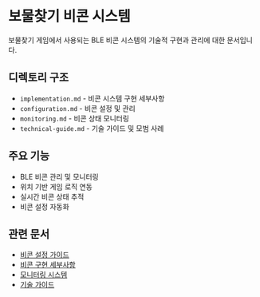 # 보물찾기 비콘 시스템

보물찾기 게임에서 사용되는 BLE 비콘 시스템의 기술적 구현과 관리에 대한 문서입니다.

## 디렉토리 구조
- `implementation.md` - 비콘 시스템 구현 세부사항
- `configuration.md` - 비콘 설정 및 관리
- `monitoring.md` - 비콘 상태 모니터링
- `technical-guide.md` - 기술 가이드 및 모범 사례

## 주요 기능
- BLE 비콘 관리 및 모니터링
- 위치 기반 게임 로직 연동
- 실시간 비콘 상태 추적
- 비콘 설정 자동화

## 관련 문서
- [비콘 설정 가이드](./configuration.md)
- [비콘 구현 세부사항](./implementation.md)
- [모니터링 시스템](./monitoring.md)
- [기술 가이드](./technical-guide.md)

